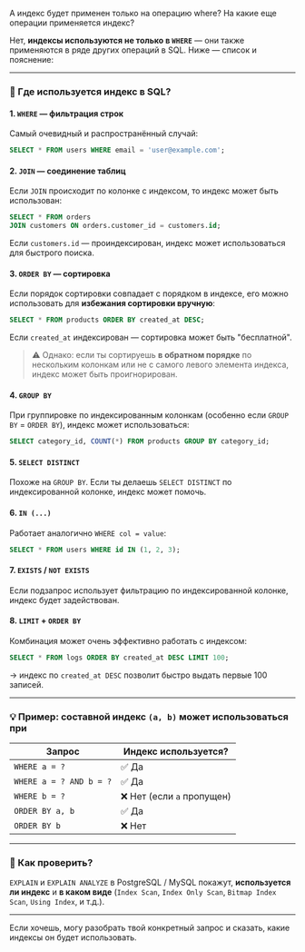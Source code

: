 А индекс будет применен только на операцию where? На какие еще операции применяется индекс?

Нет, **индексы используются не только в `WHERE`** — они также применяются в ряде других операций в SQL. Ниже — список и пояснение:

---

### 📌 Где используется индекс в SQL?

#### 1. **`WHERE`** — фильтрация строк

Самый очевидный и распространённый случай:

```sql
SELECT * FROM users WHERE email = 'user@example.com';
```

#### 2. **`JOIN`** — соединение таблиц

Если `JOIN` происходит по колонке с индексом, то индекс может быть использован:

```sql
SELECT * FROM orders
JOIN customers ON orders.customer_id = customers.id;
```

Если `customers.id` — проиндексирован, индекс может использоваться для быстрого поиска.

#### 3. **`ORDER BY`** — сортировка

Если порядок сортировки совпадает с порядком в индексе, его можно использовать для **избежания сортировки вручную**:

```sql
SELECT * FROM products ORDER BY created_at DESC;
```

Если `created_at` индексирован — сортировка может быть "бесплатной".

> ⚠️ Однако: если ты сортируешь **в обратном порядке** по нескольким колонкам или не с самого левого элемента индекса, индекс может быть проигнорирован.

#### 4. **`GROUP BY`**

При группировке по индексированным колонкам (особенно если `GROUP BY` = `ORDER BY`), индекс может использоваться:

```sql
SELECT category_id, COUNT(*) FROM products GROUP BY category_id;
```

#### 5. **`SELECT DISTINCT`**

Похоже на `GROUP BY`. Если ты делаешь `SELECT DISTINCT` по индексированной колонке, индекс может помочь.

#### 6. **`IN (...)`**

Работает аналогично `WHERE col = value`:

```sql
SELECT * FROM users WHERE id IN (1, 2, 3);
```

#### 7. **`EXISTS` / `NOT EXISTS`**

Если подзапрос использует фильтрацию по индексированной колонке, индекс будет задействован.

#### 8. **`LIMIT` + `ORDER BY`**

Комбинация может очень эффективно работать с индексом:

```sql
SELECT * FROM logs ORDER BY created_at DESC LIMIT 100;
```

→ индекс по `created_at DESC` позволит быстро выдать первые 100 записей.

---

### 💡 Пример: составной индекс `(a, b)` может использоваться при

| Запрос                  | Индекс используется?      |
| ----------------------- | ------------------------- |
| `WHERE a = ?`           | ✅ Да                      |
| `WHERE a = ? AND b = ?` | ✅ Да                      |
| `WHERE b = ?`           | ❌ Нет (если `a` пропущен) |
| `ORDER BY a, b`         | ✅ Да                      |
| `ORDER BY b`            | ❌ Нет                     |

---

### 🧪 Как проверить?

`EXPLAIN` и `EXPLAIN ANALYZE` в PostgreSQL / MySQL покажут, **используется ли индекс** и **в каком виде** (`Index Scan`, `Index Only Scan`, `Bitmap Index Scan`, `Using Index`, и т.д.).

---

Если хочешь, могу разобрать твой конкретный запрос и сказать, какие индексы он будет использовать.
